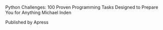 Python Challenges: 100 Proven Programming Tasks Designed to Prepare You for Anything
Michael Inden

Published by Apress
